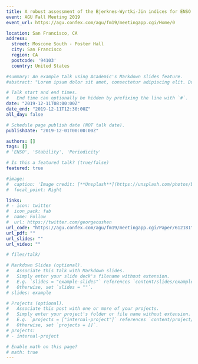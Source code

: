 ```yaml
---
title: A robust assessment of the Bjerknes-Wyrtki-Jin indices for ENSO growth rate and periodicity (**up coming**)
event: AGU Fall Meeting 2019
event_url: https://agu.confex.com/agu/fm19/meetingapp.cgi/Home/0

location: San Francisco, CA
address:
  street: Moscone South - Poster Hall
  city: San Francisco
  region: CA
  postcode: '94103'
  country: United States

#summary: An example talk using Academic's Markdown slides feature.
#abstract: "Lorem ipsum dolor sit amet, consectetur adipiscing elit. Duis posuere tellusac convallis placerat. Proin tincidunt magna sed ex sollicitudin condimentum. Sed ac faucibus dolor, scelerisque sollicitudin nisi. Cras purus urna, suscipit quis sapien eu, pulvinar tempor diam."

# Talk start and end times.
#   End time can optionally be hidden by prefixing the line with `#`.
date: "2019-12-11T08:00:00Z"
date_end: "2019-12-11T12:30:00Z"
all_day: false

# Schedule page publish date (NOT talk date).
publishDate: "2019-12-01T00:00:00Z"

authors: []
tags: []
# 'ENSO', 'Stability', 'Periodicity'

# Is this a featured talk? (true/false)
featured: true

#image:
#  caption: 'Image credit: [**Unsplash**](https://unsplash.com/photos/bzdhc5b3Bxs)'
#  focal_point: Right

links:
# - icon: twitter
#  icon_pack: fab
#  name: Follow
#  url: https://twitter.com/georgecushen
url_code: "https://agu.confex.com/agu/fm19/meetingapp.cgi/Paper/612181"
url_pdf: "" 
url_slides: ""
url_video: ""

# files/talk/

# Markdown Slides (optional).
#   Associate this talk with Markdown slides.
#   Simply enter your slide deck's filename without extension.
#   E.g. `slides = "example-slides"` references `content/slides/example-slides.md`.
#   Otherwise, set `slides = ""`.
# slides: example

# Projects (optional).
#   Associate this post with one or more of your projects.
#   Simply enter your project's folder or file name without extension.
#   E.g. `projects = ["internal-project"]` references `content/project/deep-learning/index.md`.
#   Otherwise, set `projects = []`.
# projects:
# - internal-project

# Enable math on this page?
# math: true
---
```


